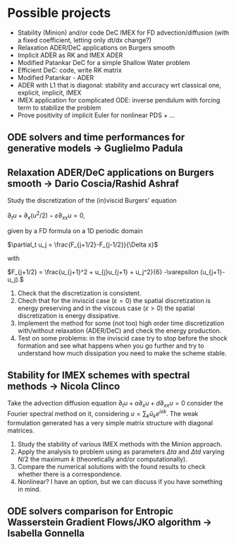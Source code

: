 # Possible projects
  * Stability (Minion) and/or code DeC IMEX for FD advection/diffusion (with a fixed coefficient, letting only dt/dx change?)
  * Relaxation ADER/DeC applications on Burgers smooth
  * Implicit ADER as RK and IMEX ADER
  * Modified Patankar DeC for a simple Shallow Water problem
  * Efficient DeC: code, write RK matrix
  * Modified Patankar - ADER
  * ADER with L1 that is diagonal: stability and accuracy wrt classical one, explicit, implicit, IMEX
  * IMEX application for complicated ODE: inverse pendulum with forcing term to stabilize the problem
  * Prove positivity of implicit Euler for nonlinear PDS + ...

## ODE solvers and time performances for generative models -> Guglielmo Padula 

## Relaxation ADER/DeC applications on Burgers smooth -> Dario Coscia/Rashid Ashraf

Study the discretization of the (in)viscid Burgers' equation

$\partial_t u + \partial_x (u^2/2) - \varepsilon \partial_{xx} u=0,$

given by a FD formula on a 1D periodic domain

$\partial_t u_j = \frac{F_{j+1/2}-F_{j-1/2}}{\Delta x}$

with

$F_{j+1/2} = \frac{u_{j+1}^2 + u_{j}u_{j+1} + u_j^2}{6} -\varepsilon (u_{j+1}-u_j).$

1. Check that the discretization is consistent.
2. Chech that for the inviscid case ($\varepsilon =0$) the spatial discretization is energy preserving and in the viscous case ($\varepsilon >0$) the spatial discretization is energy dissipative.
3. Implement the method for some (not too) high order time discretization with/without relaxation (ADER/DeC) and check the energy production.
4. Test on some problems: in the inviscid case try to stop before the shock formation and see what happens when you go further and try to understand how much dissipation you need to make the scheme stable.

## Stability for IMEX schemes with spectral methods -> Nicola Clinco

Take the advection diffusion equation
$\partial_t u + a \partial_x u + d \partial_{xx} u = 0$
consider the Fourier spectral method on it, considering $u = \sum_k \hat{u}_k e^{ixk}$. 
The weak formulation generated has a very simple matrix structure with diagonal matrices.

1. Study the stability of various IMEX methods with the Minion approach.
2. Apply the analysis to problem using as parameters $\Delta t a$ and $\Delta t d$ varying $N/2$ the maximum $k$ (theoretically and/or computationally).
3. Compare the numerical solutions with the found results to check whether there is a correspondence.
4. Nonlinear? I have an option, but we can discuss if you have something in mind.
 

## ODE solvers comparison for Entropic Wasserstein Gradient Flows/JKO algorithm -> Isabella Gonnella

